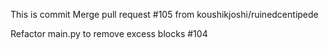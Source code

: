 This is commit Merge pull request #105 from koushikjoshi/ruinedcentipede

Refactor main.py to remove excess blocks #104